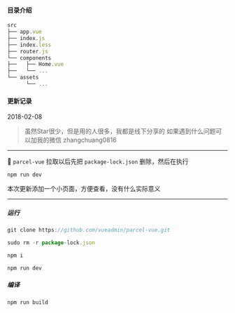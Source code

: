 #### 目录介绍
```js
src
├── app.vue
├── index.js
├── index.less
├── router.js
└── components
├──   ├── Home.vue
├──   └── ...
└── assets
      └── ...
```


#### 更新记录

2018-02-08

> 虽然Star很少，但是用的人很多，我都是线下分享的
> 如果遇到什么问题可以加我的微信 zhangchuang0816

---

`parcel-vue` 拉取以后先把 `package-lock.json` 删除，然后在执行

`npm run dev`

本次更新添加一个小页面，方便查看，没有什么实际意义

---

##### 运行
```js
git clone https://github.com/vueadmin/parcel-vue.git

sudo rm -r package-lock.json

npm i

npm run dev
```

##### 编译
```js
npm run build
```